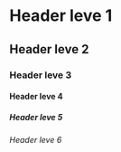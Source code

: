 
# Header leve 1
## Header leve 2
### Header leve  3
#### Header leve 4
##### Header leve 5
###### Header leve 6
